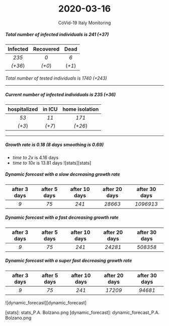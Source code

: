 <div align='center'>

# 2020-03-16
CoVid-19 Italy Monitoring
</div>

##### Total number of infected individuals is 241 (+37)
Infected | Recovered | Dead
:---: | :---: | :---:
*235* | *0* | *6*
*(+36*) | *(+0*) | (*+1*)

*Total number of tested individuals is 1740 (+243)*
***
##### Current number of infected individuals is 235 (+36)
hospitalized | in ICU | home isolation
:---: | :---: | :---:
*53* |*11* |*171*
*(+3*) |*(+7*) |*(+26*)
***
##### Growth rate is 0.18 (8 days smoothing is 0.69)
- *time to 2x* is 4.16 days
- *time to 10x* is 13.81 days
![stats][stats]

##### Dynamic forecast with a slow decreasing growth rate
after 3 days | after 5 days | after 10 days | after 20 days | after 30 days
:---: | :---: | :---: | :---: | :---:
*9* |*75* |*241* |*28663* |*1096913*
##### Dynamic forecast with a fast decreasing growth rate
after 3 days | after 5 days | after 10 days | after 20 days | after 30 days
:---: | :---: | :---: | :---: | :---:
*9* |*75* |*241* |*24281* |*508358*
##### Dynamic forecast with a super fast decreasing growth rate
after 3 days | after 5 days | after 10 days | after 20 days | after 30 days
:---: | :---: | :---: | :---: | :---:
*9* |*75* |*241* |*17209* |*94681*


![dynamic_forecast][dynamic_forecast]

[stats]: stats_P.A. Bolzano.png
[dynamic_forecast]: dynamic_forecast_P.A. Bolzano.png
